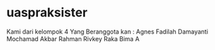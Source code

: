# uaspraksister
Kami dari kelompok 4
Yang Beranggota kan :
Agnes Fadilah Damayanti
Mochamad Akbar Rahman
Rivkey Raka Bima A
